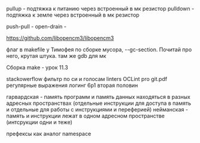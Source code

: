 pullup - подтяжка к питанию через встроенный в мк резистор
pulldown - подтяжка к земле через встроенный в мк резистор

push-pull - 
open-drain - 

https://github.com/libopencm3/libopencm3

флаг в makefile  у Тимофея по сборке мусора, --gc-section. Почитай про него, крутая штука. там же gdb для мк 

Сборка make - урок 11.3

stackowerflow фильтр по си и голосам
linters OCLint
pro git.pdf
регулярные выражения
логинг 6p1 вторая половин

гарвардская - память программ и память данных находяться в разных адресных пространствах (отдельные инструкции для доступа в память и отдельные для работы с инструкциями и переферией)
нейманская - память и инструкции лежат в одном адресном пространстве (интсрукции одни и теже)

префексы как аналог namespace